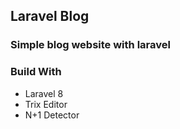 ## Laravel Blog
### Simple blog website with laravel

### Build With
- Laravel 8
- Trix Editor
- N+1 Detector
